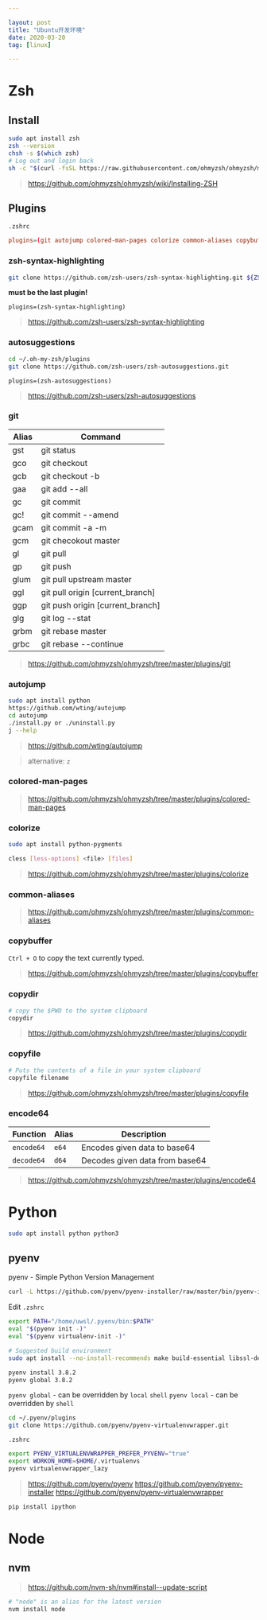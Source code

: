 ```yaml
---

layout: post
title: "Ubuntu开发环境"
date: 2020-03-20
tag: [linux]

---
```


# Zsh

## Install
```bash
sudo apt install zsh
zsh --version
chsh -s $(which zsh)
# Log out and login back
sh -c "$(curl -fsSL https://raw.githubusercontent.com/ohmyzsh/ohmyzsh/master/tools/install.sh)"
```
> <https://github.com/ohmyzsh/ohmyzsh/wiki/Installing-ZSH>

## Plugins
`.zshrc`
```conf
plugins=(git autojump colored-man-pages colorize common-aliases copybuffer copydir copyfile encode64)
```

### zsh-syntax-highlighting

```bash
git clone https://github.com/zsh-users/zsh-syntax-highlighting.git ${ZSH_CUSTOM:-~/.oh-my-zsh/custom}/plugins/zsh-syntax-highlighting
```

**must be the last plugin!**

```
plugins=(zsh-syntax-highlighting)
```

> <https://github.com/zsh-users/zsh-syntax-highlighting>

### autosuggestions

```bash
cd ~/.oh-my-zsh/plugins
git clone https://github.com/zsh-users/zsh-autosuggestions.git
```

```
plugins=(zsh-autosuggestions)
```

> <https://github.com/zsh-users/zsh-autosuggestions>

### git

| Alias | Command |
| --- | --- |
| gst | git status |
| gco	| git checkout |
| gcb | git checkout -b |
| gaa | git add --all |
| gc | git commit |
| gc! | git commit --amend |
| gcam | git commit -a -m |
| gcm | git checokout master |
| gl | git pull |
| gp | git push |
| glum | git pull upstream master |
| ggl | git pull origin [current_branch] |
| ggp | git push origin [current_branch] |
| glg | git log --stat |
| grbm | git rebase master |
| grbc	| git rebase --continue |

> <https://github.com/ohmyzsh/ohmyzsh/tree/master/plugins/git>

### autojump 

```bash
sudo apt install python
https://github.com/wting/autojump
cd autojump
./install.py or ./uninstall.py
j --help
```

> <https://github.com/wting/autojump>

> alternative: `z`

### colored-man-pages
> <https://github.com/ohmyzsh/ohmyzsh/tree/master/plugins/colored-man-pages>

### colorize

```bash
sudo apt install python-pygments
```

```bash
cless [less-options] <file> [files]
```

> <https://github.com/ohmyzsh/ohmyzsh/tree/master/plugins/colorize>

### common-aliases
> <https://github.com/ohmyzsh/ohmyzsh/tree/master/plugins/common-aliases>

### copybuffer
`Ctrl + O`  to copy the text currently typed.
> <https://github.com/ohmyzsh/ohmyzsh/tree/master/plugins/copybuffer>

### copydir

```bash
# copy the $PWD to the system clipboard
copydir
```
> <https://github.com/ohmyzsh/ohmyzsh/tree/master/plugins/copydir>

### copyfile

```bash
# Puts the contents of a file in your system clipboard
copyfile filename
```

> <https://github.com/ohmyzsh/ohmyzsh/tree/master/plugins/copyfile>

### encode64

| Function   | Alias | Description                    |
| ---------- | ----- | ------------------------------ |
| `encode64` | `e64` | Encodes given data to base64   |
| `decode64` | `d64` | Decodes given data from base64 |

> <https://github.com/ohmyzsh/ohmyzsh/tree/master/plugins/encode64>


# Python

```bash
sudo apt install python python3
```

## pyenv
pyenv - Simple Python Version Management

```bash
curl -L https://github.com/pyenv/pyenv-installer/raw/master/bin/pyenv-installer | bash
```

Edit `.zshrc`

```bash
export PATH="/home/uwsl/.pyenv/bin:$PATH"
eval "$(pyenv init -)"
eval "$(pyenv virtualenv-init -)"
```

```bash
# Suggested build environment
sudo apt install --no-install-recommends make build-essential libssl-dev zlib1g-dev libbz2-dev libreadline-dev libsqlite3-dev wget curl llvm libncurses5-dev xz-utils tk-dev libxml2-dev libxmlsec1-dev libffi-dev liblzma-dev

pyenv install 3.8.2
pyenv global 3.8.2
```

`pyenv global` - can be overridden by `local` `shell`
`pyenv local` - can be overridden by `shell`

```bash
cd ~/.pyenv/plugins
git clone https://github.com/pyenv/pyenv-virtualenvwrapper.git
```

`.zshrc`

```bash
export PYENV_VIRTUALENVWRAPPER_PREFER_PYVENV="true"
export WORKON_HOME=$HOME/.virtualenvs
pyenv virtualenvwrapper_lazy
```

> <https://github.com/pyenv/pyenv>
> <https://github.com/pyenv/pyenv-installer>
> <https://github.com/pyenv/pyenv-virtualenvwrapper>

```bash
pip install ipython
```

# Node

## nvm
> https://github.com/nvm-sh/nvm#install--update-script

```bash
# "node" is an alias for the latest version
nvm install node 
```
